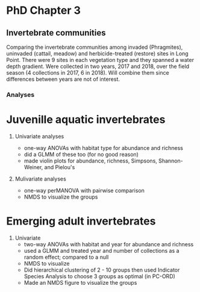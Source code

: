 # PhD Chapter 3
## Invertebrate communities


Comparing the invertebrate communities among invaded (Phragmites), uninvaded (cattail, meadow) and herbicide-treated (restore) sites in Long Point. There were 9 sites in each vegetation type and they spanned a water depth gradient. Were collected in two years, 2017 and 2018, over the field season (4 collections in 2017, 6 in 2018). Will combine them since differences between years are not of interest. 

### Analyses

# Juvenille aquatic invertebrates

1. Univariate analyses
    - one-way ANOVAs with habitat type for abundance and richness
    - did a GLMM of these too (for no good reason)
    - made violin plots for abundance, richness, Simpsons, Shannon-Weiner, and Pielou's
    
2. Mulivariate analyses
    - one-way perMANOVA with pairwise comparison
    - NMDS to visualize the groups
    
# Emerging adult invertebrates

1. Univariate
    - two-way ANOVAs with habitat and year for abundance and richness
    - used a GLMM and treated year and number of collections as a random effect; compared to a null
    - NMDS to visualize 
    - Did hierarchical clustering of 2 - 10 groups then used Indicator Species Analysis to choose 3 groups as optimal (in PC-ORD)
    - Made an NMDS figure to visualize the groups
